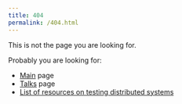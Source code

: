 ```yaml
---
title: 404
permalink: /404.html
---
```


This is not the page you are looking for.

Probably you are looking for:
 - [Main](/) page
 - [Talks](talks) page
 - [List of resources on testing distributed systems](testing-distributed-systems)
